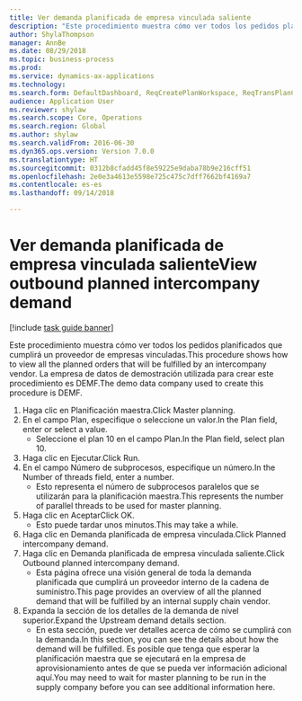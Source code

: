 ```yaml
--- 
title: Ver demanda planificada de empresa vinculada saliente
description: "Este procedimiento muestra cómo ver todos los pedidos planificados que cumplirá un proveedor de empresas vinculadas."
author: ShylaThompson
manager: AnnBe
ms.date: 08/29/2018
ms.topic: business-process
ms.prod: 
ms.service: dynamics-ax-applications
ms.technology: 
ms.search.form: DefaultDashboard, ReqCreatePlanWorkspace, ReqTransPlanCard, ReqOutboundIntercompanyDemand
audience: Application User
ms.reviewer: shylaw
ms.search.scope: Core, Operations
ms.search.region: Global
ms.author: shylaw
ms.search.validFrom: 2016-06-30
ms.dyn365.ops.version: Version 7.0.0
ms.translationtype: HT
ms.sourcegitcommit: 0312b8cfadd45f8e59225e9daba78b9e216cff51
ms.openlocfilehash: 2e0e3a4613e5598e725c475c7dff7662bf4169a7
ms.contentlocale: es-es
ms.lasthandoff: 09/14/2018

---
```

# <a name="view-outbound-planned-intercompany-demand"></a><span data-ttu-id="506c2-103">Ver demanda planificada de empresa vinculada saliente</span><span class="sxs-lookup"><span data-stu-id="506c2-103">View outbound planned intercompany demand</span></span>

[!include [task guide banner](../../includes/task-guide-banner.md)]

<span data-ttu-id="506c2-104">Este procedimiento muestra cómo ver todos los pedidos planificados que cumplirá un proveedor de empresas vinculadas.</span><span class="sxs-lookup"><span data-stu-id="506c2-104">This procedure shows how to view all the planned orders that will be fulfilled by an intercompany vendor.</span></span> <span data-ttu-id="506c2-105">La empresa de datos de demostración utilizada para crear este procedimiento es DEMF.</span><span class="sxs-lookup"><span data-stu-id="506c2-105">The demo data company used to create this procedure is DEMF.</span></span>

1. <span data-ttu-id="506c2-106">Haga clic en Planificación maestra.</span><span class="sxs-lookup"><span data-stu-id="506c2-106">Click Master planning.</span></span>
2. <span data-ttu-id="506c2-107">En el campo Plan, especifique o seleccione un valor.</span><span class="sxs-lookup"><span data-stu-id="506c2-107">In the Plan field, enter or select a value.</span></span>
    * <span data-ttu-id="506c2-108">Seleccione el plan 10 en el campo Plan.</span><span class="sxs-lookup"><span data-stu-id="506c2-108">In the Plan field, select plan 10.</span></span>  
3. <span data-ttu-id="506c2-109">Haga clic en Ejecutar.</span><span class="sxs-lookup"><span data-stu-id="506c2-109">Click Run.</span></span>
4. <span data-ttu-id="506c2-110">En el campo Número de subprocesos, especifique un número.</span><span class="sxs-lookup"><span data-stu-id="506c2-110">In the Number of threads field, enter a number.</span></span>
    * <span data-ttu-id="506c2-111">Esto representa el número de subprocesos paralelos que se utilizarán para la planificación maestra.</span><span class="sxs-lookup"><span data-stu-id="506c2-111">This represents the number of parallel threads to be used for master planning.</span></span>  
5. <span data-ttu-id="506c2-112">Haga clic en Aceptar</span><span class="sxs-lookup"><span data-stu-id="506c2-112">Click OK.</span></span>
    * <span data-ttu-id="506c2-113">Esto puede tardar unos minutos.</span><span class="sxs-lookup"><span data-stu-id="506c2-113">This may take a while.</span></span>  
6. <span data-ttu-id="506c2-114">Haga clic en Demanda planificada de empresa vinculada.</span><span class="sxs-lookup"><span data-stu-id="506c2-114">Click Planned intercompany demand.</span></span>
7. <span data-ttu-id="506c2-115">Haga clic en Demanda planificada de empresa vinculada saliente.</span><span class="sxs-lookup"><span data-stu-id="506c2-115">Click Outbound planned intercompany demand.</span></span>
    * <span data-ttu-id="506c2-116">Esta página ofrece una visión general de toda la demanda planificada que cumplirá un proveedor interno de la cadena de suministro.</span><span class="sxs-lookup"><span data-stu-id="506c2-116">This page provides an overview of all the planned demand that will be fulfilled by an internal supply chain vendor.</span></span>  
8. <span data-ttu-id="506c2-117">Expanda la sección de los detalles de la demanda de nivel superior.</span><span class="sxs-lookup"><span data-stu-id="506c2-117">Expand the Upstream demand details section.</span></span>
    * <span data-ttu-id="506c2-118">En esta sección, puede ver detalles acerca de cómo se cumplirá con la demanda.</span><span class="sxs-lookup"><span data-stu-id="506c2-118">In this section, you can see the details about how the demand will be fulfilled.</span></span> <span data-ttu-id="506c2-119">Es posible que tenga que esperar la planificación maestra que se ejecutará en la empresa de aprovisionamiento antes de que se pueda ver información adicional aquí.</span><span class="sxs-lookup"><span data-stu-id="506c2-119">You may need to wait for master planning to be run in the supply company before you can see additional information here.</span></span>  


